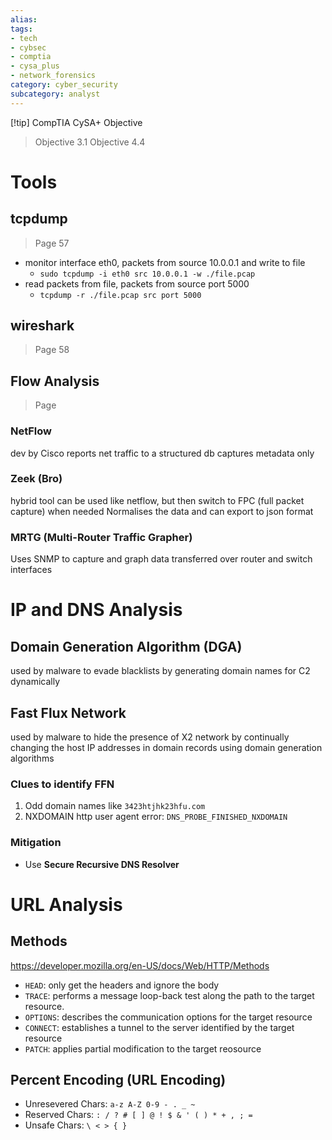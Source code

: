 ```yaml
---
alias: 
tags: 
- tech
- cybsec
- comptia
- cysa_plus
- network_forensics
category: cyber_security
subcategory: analyst
---
```

[!tip] CompTIA CySA+ Objective
> Objective 3.1
> Objective 4.4

# Tools
## tcpdump
> Page 57
- monitor interface eth0, packets from source 10.0.0.1 and write to file
	- `sudo tcpdump -i eth0 src 10.0.0.1 -w ./file.pcap`
- read packets from file, packets from source port 5000
	- `tcpdump -r ./file.pcap src port 5000`

## wireshark
> Page 58

## Flow Analysis
> Page 
### NetFlow
dev by Cisco
reports net traffic to a structured db
captures metadata only
### Zeek (Bro)
hybrid tool
can be used like netflow, but then switch to FPC (full packet capture) when needed
Normalises the data and can export to json format
### MRTG (Multi-Router Traffic Grapher)
Uses SNMP to capture and graph data transferred over router and switch interfaces

# IP and DNS Analysis
## Domain Generation Algorithm (DGA)
used by malware to evade blacklists by generating domain names for C2 dynamically
## Fast Flux Network
used by malware to hide the presence of X2 network by continually changing the host IP addresses in domain records using domain generation algorithms
### Clues to identify FFN
1. Odd domain names like `3423htjhk23hfu.com`
2. NXDOMAIN http user agent error: `DNS_PROBE_FINISHED_NXDOMAIN`
### Mitigation
- Use **Secure Recursive DNS Resolver**

# URL Analysis
## Methods
https://developer.mozilla.org/en-US/docs/Web/HTTP/Methods
- `HEAD`: only get the headers and ignore the body
- `TRACE`: performs a message loop-back test along the path to the target resource.
- `OPTIONS`: describes the communication options for the target resource
- `CONNECT`: establishes a tunnel to the server identified by the target resource
- `PATCH`: applies partial modification to the target reosource

## Percent Encoding (URL Encoding)
- Unresevered Chars: `a-z A-Z 0-9 - . _ ~`
- Reserved Chars: `: / ? # [ ] @ ! $ & ' ( ) * + , ; =`
- Unsafe Chars: `\ < > { }`
